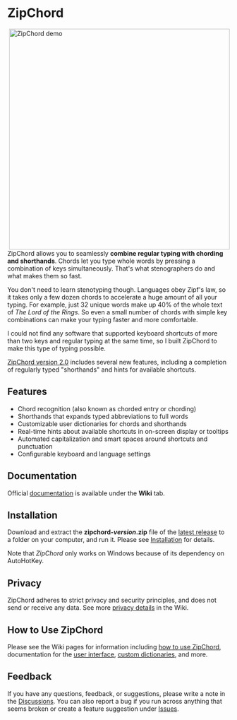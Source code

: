 # ZipChord

<img align="right" src="https://raw.githubusercontent.com/wiki/psoukie/zipchord/images/zipchord-demo-border.gif" width="500" alt="ZipChord demo" />

ZipChord allows you to seamlessly **combine regular typing with chording and shorthands**. Chords let you type whole words by pressing a combination of keys simultaneously. That's what stenographers do and what makes them so fast.

You don't need to learn stenotyping though. Languages obey Zipf's law, so it takes only a few dozen chords to accelerate a huge amount of all your typing. For example, just 32 unique words make up 40% of the whole text of _The Lord of the Rings_. So even a small number of chords with simple key combinations can make your typing faster and more comfortable.

I could not find any software that supported keyboard shortcuts of more than two keys and regular typing at the same time, so I built ZipChord to make this type of typing possible.

[ZipChord version 2.0](https://github.com/psoukie/zipchord/releases/) includes several new features, including a completion of regularly typed "shorthands" and hints for available shortcuts.

## Features

- Chord recognition (also known as chorded entry or chording)
- Shorthands that expands typed abbreviations to full words
- Customizable user dictionaries for chords and shorthands
- Real-time hints about available shortcuts in on-screen display or tooltips
- Automated capitalization and smart spaces around shortcuts and punctuation
- Configurable keyboard and language settings

## Documentation

Official [documentation](https://github.com/psoukie/zipchord/wiki) is available under the **Wiki** tab.

## Installation

Download and extract the **zipchord-_version_.zip** file of the [latest release](https://github.com/psoukie/zipchord/releases) to a folder on your computer, and run it. Please see [Installation](https://github.com/psoukie/zipchord/wiki/Installation) for details.

Note that _ZipChord_ only works on Windows because of its dependency on AutoHotKey.

## Privacy

ZipChord adheres to strict privacy and security principles, and does not send or receive any data. See more [privacy details](https://github.com/psoukie/zipchord/wiki/Privacy) in the Wiki.

## How to Use ZipChord

Please see the Wiki pages for information including [how to use ZipChord](https://github.com/psoukie/zipchord/wiki/How-to-use-ZipChord), documentation for the [user interface](https://github.com/psoukie/zipchord/wiki/Main-Window), [custom dictionaries](https://github.com/psoukie/zipchord/wiki/Shortcut-dictionaries), and more.

## Feedback

If you have any questions, feedback, or suggestions, please write a note in the [Discussions](https://github.com/psoukie/zipchord/discussions). You can also report a bug if you run across anything that seems broken or create a feature suggestion under [Issues](https://github.com/psoukie/zipchord/issues).

